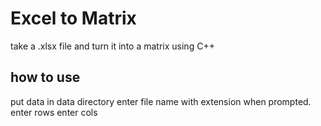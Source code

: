 # Excel to Matrix 

take a .xlsx file and turn it into a matrix using C++

## how to use
put data in data directory
enter file name with extension when prompted.
enter rows
enter cols
